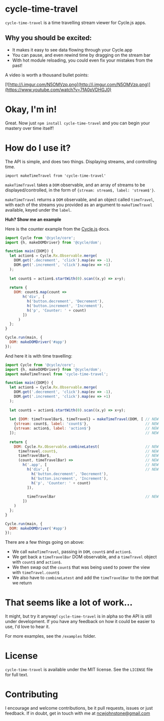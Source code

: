 # cycle-time-travel

`cycle-time-travel` is a time travelling stream viewer for Cycle.js apps.

Why you should be excited:
---
 * It makes it easy to see data flowing through your Cycle.app
 * You can pause, and even rewind time by dragging on the stream bar
 * With hot module reloading, you could even fix your mistakes from the past!

A video is worth a thousand bullet points:

[![http://i.imgur.com/N5OMVzp.png](http://i.imgur.com/N5OMVzp.png)](https://www.youtube.com/watch?v=7fA0pVDHGJ0)

Okay, I'm in!
===

Great. Now just `npm install cycle-time-travel` and you can begin your mastery over time itself!

How do I use it?
===

The API is simple, and does two things. Displaying streams, and controlling time.

`import makeTimeTravel from 'cycle-time-travel'`

`makeTimeTravel` takes a `DOM` observable, and an array of streams to be displayed/controlled, in the form of `{stream: stream$, label: 'stream$'}`.

`makeTimeTravel` returns a `DOM` observable, and an object called `timeTravel`, with each of the streams you provided as an argument to `makeTimeTravel` available, keyed under the `label`.

**Huh? Show me an example**

Here is the counter example from the [Cycle.js](http://cycle.js.org/basic-examples.html) docs.

```js
import Cycle from '@cycle/core';
import {h, makeDOMDriver} from '@cycle/dom';

function main({DOM}) {
  let action$ = Cycle.Rx.Observable.merge(
    DOM.get('.decrement', 'click').map(ev => -1),
    DOM.get('.increment', 'click').map(ev => +1)
  );
  
  let count$ = action$.startWith(0).scan((x,y) => x+y);
  
  return {
    DOM: count$.map(count =>
        h('div', [
          h('button.decrement', 'Decrement'),
          h('button.increment', 'Increment'),
          h('p', 'Counter: ' + count)
        ])
      )
  };
}

Cycle.run(main, {
  DOM: makeDOMDriver('#app')
});
```

And here it is with time travelling:

```js
import Cycle from '@cycle/core';
import {h, makeDOMDriver} from '@cycle/dom';
import makeTimeTravel from 'cycle-time-travel';

function main({DOM}) {
  let action$ = Cycle.Rx.Observable.merge(
    DOM.get('.decrement', 'click').map(ev => -1),
    DOM.get('.increment', 'click').map(ev => +1)
  );
  
  let count$ = action$.startWith(0).scan((x,y) => x+y);
  
  let {DOM: timeTravelBar$, timeTravel} = makeTimeTravel(DOM, [ // NEW
    {stream: count$, label: 'count$'},                          // NEW
    {stream: action$, label: 'action$'}                         // NEW
  ]);                                                           // NEW
  
  return {
    DOM: Cycle.Rx.Observable.combineLatest(                     // NEW
      timeTravel.count$,                                        // NEW
      timeTravelBar$,                                           // NEW
      (count, timeTravelBar) =>                                 // NEW
        h('.app', [                                             // NEW
          h('div', [                                            // NEW
            h('button.decrement', 'Decrement'),
            h('button.increment', 'Increment'),
            h('p', 'Counter: ' + count)
          ]),
          
          timeTravelBar                                         // NEW
        ])
    )
  };
}

Cycle.run(main, {
  DOM: makeDOMDriver('#app')
});
```

There are a few things going on above:
 * We call `makeTimeTravel`, passing in `DOM`, `count$` and `action$`.
 * We get back a `timeTravelBar` DOM observable, and a `timeTravel` object with `count$` and `action$`.
 * We then swap out the `count$` that was being used to power the view with `timeTravel.count$`
 * We also have to `combineLatest` and add the `timeTravelBar` to the `DOM` that we return

That seems like a lot of work...
===

It might, but try it anyway! `cycle-time-travel` is in alpha so the API is still under development. If you have any feedback on how it could be easier to use, I'd love to hear it.

For more examples, see the `/examples` folder.

License
===

`cycle-time-travel` is available under the MIT license. See the `LICENSE` file for full text.


Contributing
====

I encourage and welcome contributions, be it pull requests, issues or just feedback. If in doubt, get in touch with me at [ncwjohnstone@gmail.com](mailto:ncwjohnstone@gmail.com)
